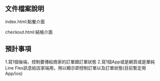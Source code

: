 ## 文件檔案說明
index.html:點餐介面

checkout.html:結帳介面

## 預計事項
1.寫1個後端，控制要傳給商家的訂單跟訂單狀態
2.寫1個App或是網頁或是單純Line Flex訊息給店家端用，用以顯示即控制訂單以及訂單狀態(目前暫定用App/ios)
